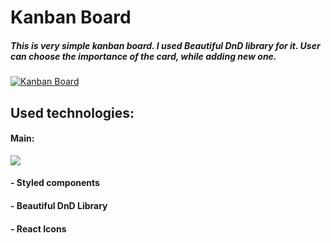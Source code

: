 # Kanban Board
##### This is very simple kanban board. I used Beautiful DnD library for it. User can choose the importance of the card, while adding new one.

[![Kanban Board](https://i.ibb.co/F7fh9bt/kanban-board.jpg "Kanban Board")](https://prime153.github.io/Kanban-Board/ "Kanban Board")

## Used technologies: 
#### Main: 
![](https://i.ibb.co/CzYQ5s5/react.png) 
#### - Styled components
#### - Beautiful DnD Library
#### - React Icons





